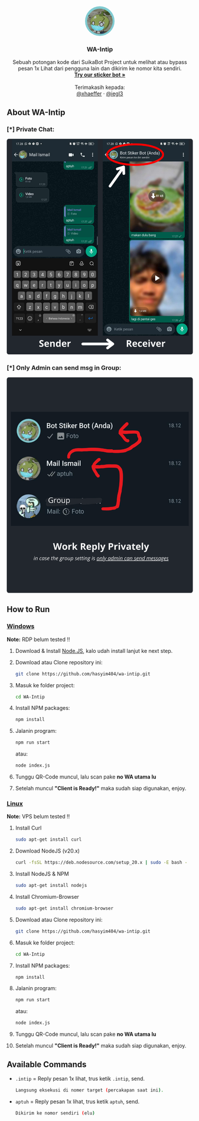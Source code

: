 <a name="readme-top"></a>

<!-- PROJECT LOGO -->
<br />
<div align="center">
  <a href="https://github.com/hasyim404/wa-intip/blob/master/temp/suika.png">
    <img style="border-radius: 50%;" src="temp/suika.png" alt="Logo" width="80" height="80">
  </a>

  <h3 align="center">WA-Intip</h3>

  <p align="center">
    Sebuah potongan kode dari SuikaBot Project untuk melihat atau bypass pesan 1x Lihat dari pengguna lain dan dikirim ke nomor kita sendiri.
    <br />
    <a href="https://github.com/othneildrew/Best-README-Template"><strong>Try our sticker bot »</strong></a>
    <br />
    <br />
    Terimakasih kepada:
    <br />
    <a href="https://github.com/xhaeffer">@xhaeffer</a>
    ·
    <a href="https://github.com/iegl3">@iegl3 </a>
  </p>
</div>

<!-- ABOUT THE PROJECT -->

## About WA-Intip

### [*] Private Chat:

<div align="center">
    <a href="https://github.com/hasyim404/wa-intip/blob/master/temp/screenshoot.png">
    <img style="border-radius: 1%" src="temp/screenshoot.png">
    </a>
</div>

### [*] Only Admin can send msg in Group:

<div align="center">
    <a href="https://github.com/hasyim404/wa-intip/blob/master/temp/onlyadmin.png">
    <img style="border-radius: 1%" src="temp/onlyadmin.png">
    </a>
</div>

## How to Run

### <ins> Windows </ins>

**Note:** RDP belum tested !! </br>

<!-- **Note:** Kalo error coba ganti path **../chrome.exe** nya lalu sesuaikan sama punya lu. -->

1. Download & Install [Node.JS](https://nodejs.org/en), kalo udah install lanjut ke next step.

2. Download atau Clone repository ini:

   ```sh
   git clone https://github.com/hasyim404/wa-intip.git
   ```

3. Masuk ke folder project:

   ```sh
   cd WA-Intip
   ```

4. Install NPM packages:

   ```sh
   npm install
   ```

5. Jalanin program:

   ```sh
   npm run start
   ```

   atau:

   ```sh
   node index.js
   ```

6. Tunggu QR-Code muncul, lalu scan pake **no WA utama lu**

7. Setelah muncul **"Client is Ready!"** maka sudah siap digunakan, enjoy.

### <ins>Linux</ins>

**Note:** VPS belum tested !! </br>

<!-- - _Coming soon_ -->

1. Install Curl

   ```sh
   sudo apt-get install curl
   ```

2. Download NodeJS (v20.x)

   ```sh
   curl -fsSL https://deb.nodesource.com/setup_20.x | sudo -E bash -
   ```

3. Install NodeJS & NPM

   ```sh
   sudo apt-get install nodejs
   ```

4. Install Chromium-Browser

   ```sh
   sudo apt-get install chromium-browser
   ```

5. Download atau Clone repository ini:

   ```sh
   git clone https://github.com/hasyim404/wa-intip.git
   ```

6. Masuk ke folder project:

   ```sh
   cd WA-Intip
   ```

7. Install NPM packages:

   ```sh
   npm install
   ```

8. Jalanin program:

   ```sh
   npm run start
   ```

   atau:

   ```sh
   node index.js
   ```

9. Tunggu QR-Code muncul, lalu scan pake **no WA utama lu**

10. Setelah muncul **"Client is Ready!"** maka sudah siap digunakan, enjoy.

## Available Commands

- `.intip` = Reply pesan 1x lihat, trus ketik `.intip`, send.

  ```sh
  Langsung eksekusi di nomer target (percakapan saat ini).
  ```

- `aptuh` = Reply pesan 1x lihat, trus ketik `aptuh`, send.
  ```sh
  Dikirim ke nomor sendiri (elu)
  ```
